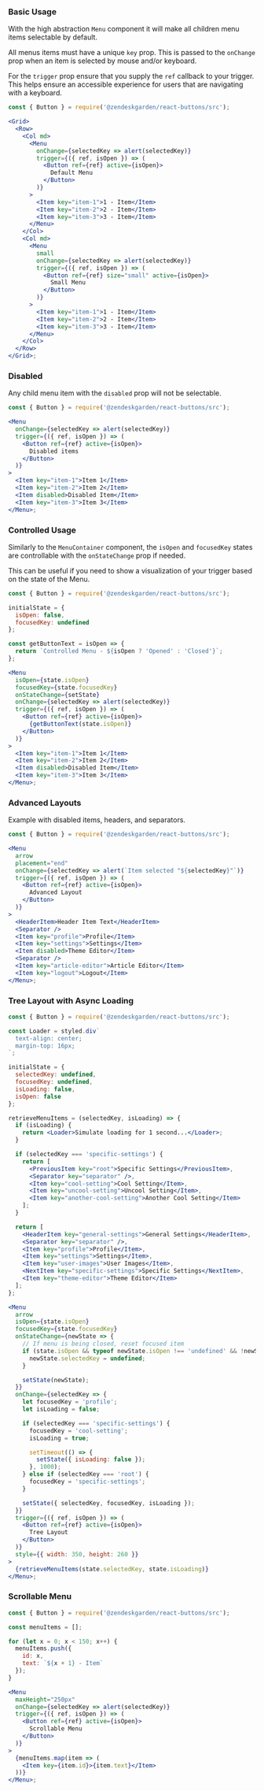 ### Basic Usage

With the high abstraction `Menu` component it will make all children menu
items selectable by default.

All menus items must have a unique `key` prop. This is passed to the
`onChange` prop when an item is selected by mouse and/or keyboard.

For the `trigger` prop ensure that you supply the `ref` callback to your trigger.
This helps ensure an accessible experience for users that are navigating
with a keyboard.

```jsx
const { Button } = require('@zendeskgarden/react-buttons/src');

<Grid>
  <Row>
    <Col md>
      <Menu
        onChange={selectedKey => alert(selectedKey)}
        trigger={({ ref, isOpen }) => (
          <Button ref={ref} active={isOpen}>
            Default Menu
          </Button>
        )}
      >
        <Item key="item-1">1 - Item</Item>
        <Item key="item-2">2 - Item</Item>
        <Item key="item-3">3 - Item</Item>
      </Menu>
    </Col>
    <Col md>
      <Menu
        small
        onChange={selectedKey => alert(selectedKey)}
        trigger={({ ref, isOpen }) => (
          <Button ref={ref} size="small" active={isOpen}>
            Small Menu
          </Button>
        )}
      >
        <Item key="item-1">1 - Item</Item>
        <Item key="item-2">2 - Item</Item>
        <Item key="item-3">3 - Item</Item>
      </Menu>
    </Col>
  </Row>
</Grid>;
```

### Disabled

Any child menu item with the `disabled` prop will not be selectable.

```jsx
const { Button } = require('@zendeskgarden/react-buttons/src');

<Menu
  onChange={selectedKey => alert(selectedKey)}
  trigger={({ ref, isOpen }) => (
    <Button ref={ref} active={isOpen}>
      Disabled items
    </Button>
  )}
>
  <Item key="item-1">Item 1</Item>
  <Item key="item-2">Item 2</Item>
  <Item disabled>Disabled Item</Item>
  <Item key="item-3">Item 3</Item>
</Menu>;
```

### Controlled Usage

Similarly to the `MenuContainer` component, the `isOpen` and `focusedKey` states
are controllable with the `onStateChange` prop if needed.

This can be useful if you need to show a visualization of your trigger based on the
state of the Menu.

```jsx
const { Button } = require('@zendeskgarden/react-buttons/src');

initialState = {
  isOpen: false,
  focusedKey: undefined
};

const getButtonText = isOpen => {
  return `Controlled Menu - ${isOpen ? 'Opened' : 'Closed'}`;
};

<Menu
  isOpen={state.isOpen}
  focusedKey={state.focusedKey}
  onStateChange={setState}
  onChange={selectedKey => alert(selectedKey)}
  trigger={({ ref, isOpen }) => (
    <Button ref={ref} active={isOpen}>
      {getButtonText(state.isOpen)}
    </Button>
  )}
>
  <Item key="item-1">Item 1</Item>
  <Item key="item-2">Item 2</Item>
  <Item disabled>Disabled Item</Item>
  <Item key="item-3">Item 3</Item>
</Menu>;
```

### Advanced Layouts

Example with disabled items, headers, and separators.

```jsx
const { Button } = require('@zendeskgarden/react-buttons/src');

<Menu
  arrow
  placement="end"
  onChange={selectedKey => alert(`Item selected "${selectedKey}"`)}
  trigger={({ ref, isOpen }) => (
    <Button ref={ref} active={isOpen}>
      Advanced Layout
    </Button>
  )}
>
  <HeaderItem>Header Item Text</HeaderItem>
  <Separator />
  <Item key="profile">Profile</Item>
  <Item key="settings">Settings</Item>
  <Item disabled>Theme Editor</Item>
  <Separator />
  <Item key="article-editor">Article Editor</Item>
  <Item key="logout">Logout</Item>
</Menu>;
```

### Tree Layout with Async Loading

```jsx
const { Button } = require('@zendeskgarden/react-buttons/src');

const Loader = styled.div`
  text-align: center;
  margin-top: 16px;
`;

initialState = {
  selectedKey: undefined,
  focusedKey: undefined,
  isLoading: false,
  isOpen: false
};

retrieveMenuItems = (selectedKey, isLoading) => {
  if (isLoading) {
    return <Loader>Simulate loading for 1 second...</Loader>;
  }

  if (selectedKey === 'specific-settings') {
    return [
      <PreviousItem key="root">Specific Settings</PreviousItem>,
      <Separator key="separator" />,
      <Item key="cool-setting">Cool Setting</Item>,
      <Item key="uncool-setting">Uncool Setting</Item>,
      <Item key="another-cool-setting">Another Cool Setting</Item>
    ];
  }

  return [
    <HeaderItem key="general-settings">General Settings</HeaderItem>,
    <Separator key="separator" />,
    <Item key="profile">Profile</Item>,
    <Item key="settings">Settings</Item>,
    <Item key="user-images">User Images</Item>,
    <NextItem key="specific-settings">Specific Settings</NextItem>,
    <Item key="theme-editor">Theme Editor</Item>
  ];
};

<Menu
  arrow
  isOpen={state.isOpen}
  focusedKey={state.focusedKey}
  onStateChange={newState => {
    // If menu is being closed, reset focused item
    if (state.isOpen && typeof newState.isOpen !== 'undefined' && !newState.isOpen) {
      newState.selectedKey = undefined;
    }

    setState(newState);
  }}
  onChange={selectedKey => {
    let focusedKey = 'profile';
    let isLoading = false;

    if (selectedKey === 'specific-settings') {
      focusedKey = 'cool-setting';
      isLoading = true;

      setTimeout(() => {
        setState({ isLoading: false });
      }, 1000);
    } else if (selectedKey === 'root') {
      focusedKey = 'specific-settings';
    }

    setState({ selectedKey, focusedKey, isLoading });
  }}
  trigger={({ ref, isOpen }) => (
    <Button ref={ref} active={isOpen}>
      Tree Layout
    </Button>
  )}
  style={{ width: 350, height: 260 }}
>
  {retrieveMenuItems(state.selectedKey, state.isLoading)}
</Menu>;
```

### Scrollable Menu

```jsx
const { Button } = require('@zendeskgarden/react-buttons/src');

const menuItems = [];

for (let x = 0; x < 150; x++) {
  menuItems.push({
    id: x,
    text: `${x + 1} - Item`
  });
}

<Menu
  maxHeight="250px"
  onChange={selectedKey => alert(selectedKey)}
  trigger={({ ref, isOpen }) => (
    <Button ref={ref} active={isOpen}>
      Scrollable Menu
    </Button>
  )}
>
  {menuItems.map(item => (
    <Item key={item.id}>{item.text}</Item>
  ))}
</Menu>;
```
